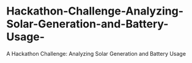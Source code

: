 # Hackathon-Challenge-Analyzing-Solar-Generation-and-Battery-Usage-
A Hackathon Challenge: Analyzing Solar Generation and Battery Usage 
